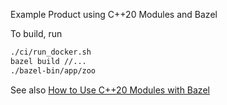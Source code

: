 Example Product using C++20 Modules and Bazel

To build, run

```sh
./ci/run_docker.sh
bazel build //...
./bazel-bin/app/zoo
```

See also [How to Use C++20 Modules with Bazel](https://buildingblock.ai/cpp20-modules-bazel)

